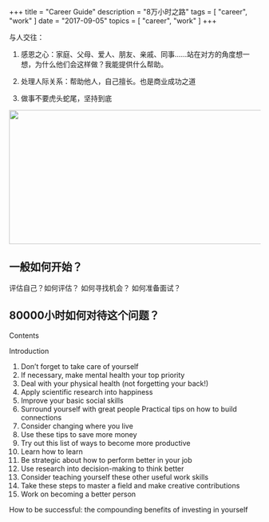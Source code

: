 +++
title = "Career Guide"
description = "8万小时之路"
tags = [
    "career",
    "work"
]
date = "2017-09-05"
topics = [
    "career",
    "work"
]
+++

与人交往：

1. 感恩之心：家庭、父母、爱人、朋友、亲戚、同事……站在对方的角度想一想，为什么他们会这样做？我能提供什么帮助。

2. 处理人际关系：帮助他人，自己擅长。也是商业成功之道

3. 做事不要虎头蛇尾，坚持到底


<img src="https://cdn.80000hours.org/wp-content/uploads/2017/06/80K_articles_personalfitformula_V5.jpg" height="268" width="1024" />

## 一般如何开始？

评估自己？如何评估？
如何寻找机会？
如何准备面试？


## 80000小时如何对待这个问题？


Contents

Introduction

1. Don’t forget to take care of yourself
2. If necessary, make mental health your top priority
3. Deal with your physical health (not forgetting your back!)
4. Apply scientific research into happiness
5. Improve your basic social skills
6. Surround yourself with great people
Practical tips on how to build connections
7. Consider changing where you live
8. Use these tips to save more money
9. Try out this list of ways to become more productive
10. Learn how to learn
11. Be strategic about how to perform better in your job
12. Use research into decision-making to think better
13. Consider teaching yourself these other useful work skills
14. Take these steps to master a field and make creative contributions
15. Work on becoming a better person

How to be successful: the compounding benefits of investing in yourself


